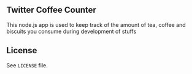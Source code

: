 Twitter Coffee Counter
---

This node.js app is used to keep track of the amount of tea, coffee and biscuits you consume during development of stuffs

License
---

See `LICENSE` file.